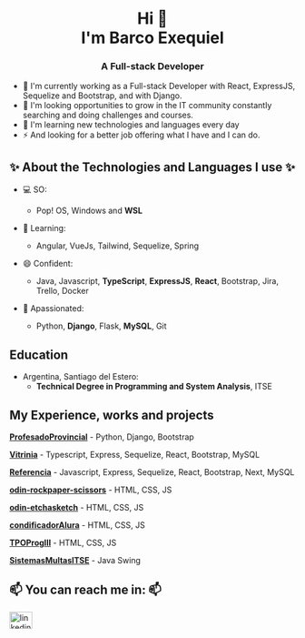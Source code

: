 <h1 align="center"> Hi 👋
<br> I'm Barco Exequiel <br></h1>

<h3 align=center>A Full-stack Developer</h3>

- 🔭 I'm currently working as a Full-stack Developer with React, ExpressJS, Sequelize and Bootstrap, and with Django.
- 💬 I'm looking opportunities to grow in the IT community constantly searching and doing challenges and courses.
- 🌱 I'm learning new technologies and languages every day
- ⚡ And looking for a better job offering what I have and I can do.

## ✨ About the Technologies and Languages I use ✨
- 💻 SO:
  - Pop! OS, Windows and **WSL**

- 🤔 Learning:
  - Angular, VueJs, Tailwind, Sequelize, Spring
  
- 😄 Confident:
  - Java, Javascript, **TypeScript**, **ExpressJS**, **React**, Bootstrap, Jira, Trello, Docker

- 🤪 Apassionated:
  - Python, **Django**, Flask, **MySQL**, Git
  
## Education
- Argentina, Santiago del Estero:
  - **Technical Degree in Programming and System Analysis**, ITSE
  
## My Experience, works and projects

<a href="https://gestion.ispp1.edu.ar/" target="blank"> **ProfesadoProvincial**</a> - Python, Django, Bootstrap

<a href="https://vitrinia.com/" target="blank"> **Vitrinia**</a> - Typescript, Express, Sequelize, React, Bootstrap, MySQL

<a href="#" target="blank"> **Referencia**</a> - Javascript, Express, Sequelize, React, Bootstrap, Next, MySQL

<a href="https://bersekiel.github.io/odin-rockpaperscissors/" target="blank">**odin-rockpaper-scissors**</a> - HTML, CSS, JS

<a href="https://bersekiel.github.io/odin-etchasketch/" target="blank">**odin-etchasketch**</a> - HTML, CSS, JS

<a href="https://bersekiel.github.io/codificarAlura/" target="blank">**condificadorAlura**</a> - HTML, CSS, JS

<a href="https://bersekiel.github.io/TPOProgIII/app/index.html" target="blank">**TPOProgIII**</a> - HTML, CSS, JS

<a href="#" target="blank">**SistemasMultasITSE**</a> - Java Swing

## 📫 You can reach me in: 📫

<a href="https://www.linkedin.com/in/exequielbarco/" target="blank"><img align="center" src="https://raw.githubusercontent.com/rahuldkjain/github-profile-readme-generator/master/src/images/icons/Social/linked-in-alt.svg" alt="linkedin" height="30" width="40" /></a>

